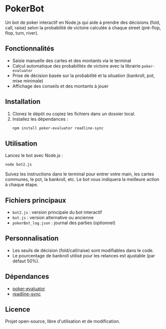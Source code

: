 # PokerBot

Un bot de poker interactif en Node.js qui aide à prendre des décisions (fold, call, raise) selon la probabilité de victoire calculée à chaque street (pré-flop, flop, turn, river).

## Fonctionnalités
- Saisie manuelle des cartes et des montants via le terminal
- Calcul automatique des probabilités de victoire avec la librairie `poker-evaluator`
- Prise de décision basée sur la probabilité et la situation (bankroll, pot, mise minimale)
- Affichage des conseils et des montants à jouer

## Installation

1. Clonez le dépôt ou copiez les fichiers dans un dossier local.
2. Installez les dépendances :
   ```bash
   npm install poker-evaluator readline-sync
   ```

## Utilisation

Lancez le bot avec Node.js :
```bash
node bot2.js
```

Suivez les instructions dans le terminal pour entrer votre main, les cartes communes, le pot, la bankroll, etc. Le bot vous indiquera la meilleure action à chaque étape.

## Fichiers principaux
- `bot2.js` : version principale du bot interactif
- `bot.js` : version alternative ou ancienne
- `pokerBot_log.json` : journal des parties (optionnel)

## Personnalisation
- Les seuils de décision (fold/call/raise) sont modifiables dans le code.
- Le pourcentage de bankroll utilisé pour les relances est ajustable (par défaut 50%).

## Dépendances
- [poker-evaluator](https://www.npmjs.com/package/poker-evaluator)
- [readline-sync](https://www.npmjs.com/package/readline-sync)

## Licence
Projet open-source, libre d'utilisation et de modification.
